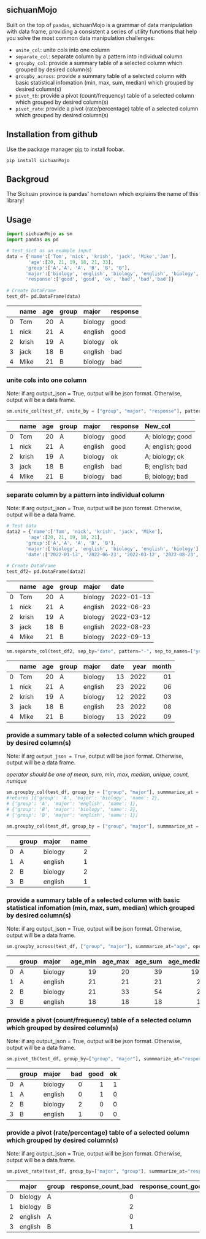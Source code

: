 ## sichuanMojo
Built on the top of `pandas`, sichuanMojo is a grammar of data manipulation with data frame, providing a consistent a series of utility functions that help you solve the most common data manipulation challenges:

* `unite_col`: unite cols into one column
* `separate_col`: separate column by a pattern into individual column
* `groupby_col`: provide a summary table of a selected column which grouped by desired column(s)
* `groupby_across`: provide a summary table of a selected column with basic statistical infomation (min, max, sum, median) which grouped by desired column(s)
* `pivot_tb`: provide a pivot (count/frequency) table of a selected column which grouped by desired column(s)
* `pivot_rate`: provide a pivot (rate/percentage) table of a selected column which grouped by desired column(s)

## Installation from github
Use the package manager [pip](https://pip.pypa.io/en/stable/) to install foobar.
```
pip install sichuanMojo
```
## Backgroud

The Sichuan province is pandas' hometown which explains the name of this library!



## Usage

```python
import sichuanMojo as sm
import pandas as pd

# test_dict as an example input
data = {'name':['Tom', 'nick', 'krish', 'jack', 'Mike','Jan'],
        'age':[20, 21, 19, 18, 21, 33],
       'group':['A','A', 'A', 'B', 'B', "B"],
       'major':['biology', 'english', 'biology', 'english', 'biology', 'biology'],
       'response':['good', 'good', 'ok', 'bad', 'bad','bad']}
 
# Create DataFrame
test_df= pd.DataFrame(data)
```

|    | name   |   age | group   | major   | response   |
|---:|:-------|------:|:--------|:--------|:-----------|
|  0 | Tom    |    20 | A       | biology | good       |
|  1 | nick   |    21 | A       | english | good       |
|  2 | krish  |    19 | A       | biology | ok         |
|  3 | jack   |    18 | B       | english | bad        |
|  4 | Mike   |    21 | B       | biology | bad        |


### unite cols into one column

Note: if arg output_json = True, output will be json format. Otherwise, output will be a data frame.

```python
sm.unite_col(test_df, unite_by = ["group", "major", "response"], pattern="; ", united_col_name="New_col", output_json=False)

```
|    | name   |   age | group   | major   | response   | New_col          |
|---:|:-------|------:|:--------|:--------|:-----------|:-----------------|
|  0 | Tom    |    20 | A       | biology | good       | A; biology; good |
|  1 | nick   |    21 | A       | english | good       | A; english; good |
|  2 | krish  |    19 | A       | biology | ok         | A; biology; ok   |
|  3 | jack   |    18 | B       | english | bad        | B; english; bad  |
|  4 | Mike   |    21 | B       | biology | bad        | B; biology; bad  |


### separate column by a pattern into individual column

Note: if arg output_json = True, output will be json format. Otherwise, output will be a data frame.

```python
# Test data
data2 = {'name':['Tom', 'nick', 'krish', 'jack', 'Mike'],
        'age':[20, 21, 19, 18, 21],
       'group':['A','A', 'A', 'B', 'B'],
       'major':['biology', 'english', 'biology', 'english', 'biology'],
       'date':['2022-01-13', '2022-06-23', '2022-03-12', '2022-08-23', '2022-09-13']}
 
# Create DataFrame
test_df2= pd.DataFrame(data2)

```

|    | name   |   age | group   | major   | date       |
|---:|:-------|------:|:--------|:--------|:-----------|
|  0 | Tom    |    20 | A       | biology | 2022-01-13 |
|  1 | nick   |    21 | A       | english | 2022-06-23 |
|  2 | krish  |    19 | A       | biology | 2022-03-12 |
|  3 | jack   |    18 | B       | english | 2022-08-23 |
|  4 | Mike   |    21 | B       | biology | 2022-09-13 |

```python
sm.separate_col(test_df2, sep_by="date", pattern="-", sep_to_names=["year", "month", "date"], output_json=False)

```
|    | name   |   age | group   | major   |   date |   year |   month |
|---:|:-------|------:|:--------|:--------|-------:|-------:|--------:|
|  0 | Tom    |    20 | A       | biology |     13 |   2022 |      01 |
|  1 | nick   |    21 | A       | english |     23 |   2022 |      06 |
|  2 | krish  |    19 | A       | biology |     12 |   2022 |      03 |
|  3 | jack   |    18 | B       | english |     23 |   2022 |      08 |
|  4 | Mike   |    21 | B       | biology |     13 |   2022 |      09 |


### provide a summary table of a selected column which grouped by desired column(s)

Note: if arg `output_json = True`, output will be json format. Otherwise, output will be a data frame. 

*operator should be one of mean, sum, min, max, median, unique, count, nunique*

```python
sm.groupby_col(test_df, group_by = ["group", "major"], summmarize_at = "name", operator = "nunique", output_json = True)
#returns [{'group': 'A', 'major': 'biology', 'name': 2},
# {'group': 'A', 'major': 'english', 'name': 1},
# {'group': 'B', 'major': 'biology', 'name': 2},
# {'group': 'B', 'major': 'english', 'name': 1}]

```
```python
sm.groupby_col(test_df, group_by = ["group", "major"], summmarize_at = "name", operator = "nunique")
```
|    | group   | major   |   name |
|---:|:--------|:--------|-------:|
|  0 | A       | biology |      2 |
|  1 | A       | english |      1 |
|  2 | B       | biology |      2 |
|  3 | B       | english |      1 |

### provide a summary table of a selected column with basic statistical infomation (min, max, sum, median) which grouped by desired column(s)

Note: if arg output_json = True, output will be json format. Otherwise, output will be a data frame.

```python
sm.groupby_across(test_df, ["group", "major"], summmarize_at="age", operation=None, output_json = False)
```

|    | group   | major   |   age_min |   age_max |   age_sum |   age_median |
|---:|:--------|:--------|----------:|----------:|----------:|-------------:|
|  0 | A       | biology |        19 |        20 |        39 |         19.5 |
|  1 | A       | english |        21 |        21 |        21 |         21   |
|  2 | B       | biology |        21 |        33 |        54 |         27   |
|  3 | B       | english |        18 |        18 |        18 |         18   |

### provide a pivot (count/frequency) table of a selected column which grouped by desired column(s)

Note: if arg output_json = True, output will be json format. Otherwise, output will be a data frame.

```python
sm.pivot_tb(test_df, group_by=["group", "major"], summmarize_at="response", operation="count", output_json = False, na_fill=0)
```
|    | group   | major   |   bad |   good |   ok |
|---:|:--------|:--------|------:|-------:|-----:|
|  0 | A       | biology |     0 |      1 |    1 |
|  1 | A       | english |     0 |      1 |    0 |
|  2 | B       | biology |     2 |      0 |    0 |
|  3 | B       | english |     1 |      0 |    0 |


### provide a pivot (rate/percentage) table of a selected column which grouped by desired column(s)

Note: if arg output_json = True, output will be json format. Otherwise, output will be a data frame.

```python
sm.pivot_rate(test_df, group_by=["major", "group"], summmarize_at="response", output_json = False, na_fill=0)
```

|    | major   | group   |   response_count_bad |   response_count_good |   response_count_ok |   response_perc_bad |   response_perc_good |   response_perc_ok |
|---:|:--------|:--------|---------------------:|----------------------:|--------------------:|--------------------:|---------------------:|-------------------:|
|  0 | biology | A       |                    0 |                     1 |                   1 |                   0 |                   50 |                 50 |
|  1 | biology | B       |                    2 |                     0 |                   0 |                 100 |                    0 |                  0 |
|  2 | english | A       |                    0 |                     1 |                   0 |                   0 |                  100 |                  0 |
|  3 | english | B       |                    1 |                     0 |                   0 |                 100 |                    0 |                  0 |
